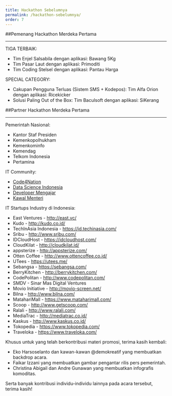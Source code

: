 ```yaml
---
title: Hackathon Sebelumnya
permalink: /hackathon-sebelumnya/
order: 7
---
```


##Pemenang Hackathon Merdeka Pertama
- - -
TIGA TERBAIK:

- Tim Enjel Salsabila dengan aplikasi: Bawang 5Kg
- Tim Pasar Laut dengan aplikasi: Primoditi
- Tim Coding Stelsel dengan aplikasi: Pantau Harga

SPECIAL CATEGORY:

- Cakupan Pengguna Terluas (Sistem SMS + Kodepos): Tim Alfa Orion dengan aplikasi: Ricekicker
- Solusi Paling Out of the Box: Tim Baculsoft dengan aplikasi: SiKerang

##Partner Hackathon Merdeka Pertama
- - -

Pemerintah Nasional:

- Kantor Staf Presiden 
- Kemenkopolhukham
- Kemenkominfo
- Kemendag
- Telkom Indonesia
- Pertamina

IT Community:

- [Code4Nation](http://code4nation.id/)
- [Data Science Indonesia](http://datascience.or.id/)
- [Developer Mengajar](http://teknojurnal.com/developer-mengajar/)
- [Kawal Menteri](http://kawalmenteri.org/)

IT Startups Industry di Indonesia:

- East Ventures - http://east.vc/
- Kudo - http://kudo.co.id/
- TechInAsia Indonesia - https://id.techinasia.com/
- Sribu - http://www.sribu.com/
- IDCloudHost - https://idcloudhost.com/
- CloudKilat - http://cloudkilat.id/
- appsterize - http://appsterize.com/
- Otten Coffee - http://www.ottencoffee.co.id/
- UTees - https://utees.me/
- Sebangsa - https://sebangsa.com/
- BerryKitchen - http://berrykitchen.com/
- CodePolitan - http://www.codepolitan.com/
- SMDV - Sinar Mas Digital Ventures
- Movio Initiative - http://movio-screen.net/
- Bilna - http://www.bilna.com/
- MatahariMall - https://www.mataharimall.com/
- Scoop - http://www.getscoop.com/
- Ralali - http://www.ralali.com/
- MediaTrac - http://mediatrac.co.id/
- Kaskus - http://www.kaskus.co.id/
- Tokopedia - https://www.tokopedia.com/
- Traveloka - https://www.traveloka.com/

Khusus untuk yang telah berkontribusi materi promosi, terima kasih kembali:

- Eko Harsoselanto dan kawan-kawan @demokreatif yang membuatkan backdrop acara.
- Faikar Izzani yang membuatkan gambar pengantar rilis pers pemerintah.
- Christina Abigail dan Andre Gunawan yang membuatkan infografis komoditas.

Serta banyak kontribusi individu-individu lainnya pada acara tersebut, terima kasih!
